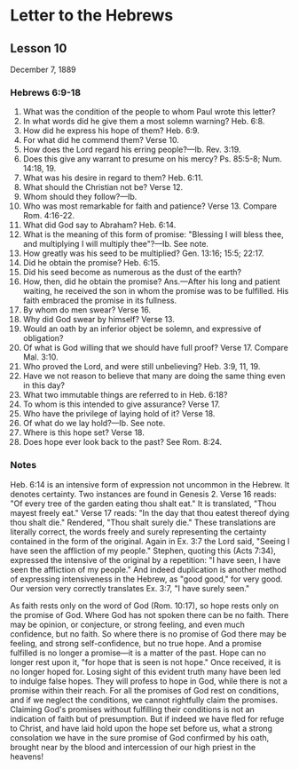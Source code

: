 # Letter to the Hebrews

## Lesson 10
December 7, 1889

### Hebrews 6:9-18

1. What was the condition of the people to whom Paul wrote this letter?
2. In what words did he give them a most solemn warning? Heb. 6:8.
3. How did he express his hope of them? Heb. 6:9.
4. For what did he commend them? Verse 10.
5. How does the Lord regard his erring people?—Ib. Rev. 3:19.
6. Does this give any warrant to presume on his mercy? Ps. 85:5-8; Num. 14:18, 19.
7. What was his desire in regard to them? Heb. 6:11.
8. What should the Christian not be? Verse 12.
9. Whom should they follow?—Ib.
10. Who was most remarkable for faith and patience? Verse 13. Compare Rom. 4:16-22.
11. What did God say to Abraham? Heb. 6:14.
12. What is the meaning of this form of promise: "Blessing I will bless thee, and multiplying I will multiply thee"?—Ib. See note.
13. How greatly was his seed to be multiplied? Gen. 13:16; 15:5; 22:17.
14. Did he obtain the promise? Heb. 6:15.
15. Did his seed become as numerous as the dust of the earth?
16. How, then, did he obtain the promise? Ans.—After his long and patient waiting, he received the son in whom the promise was to be fulfilled. His faith embraced the promise in its fullness.
17. By whom do men swear? Verse 16.
18. Why did God swear by himself? Verse 13.
19. Would an oath by an inferior object be solemn, and expressive of obligation?
20. Of what is God willing that we should have full proof? Verse 17. Compare Mal. 3:10.
21. Who proved the Lord, and were still unbelieving? Heb. 3:9, 11, 19.
22. Have we not reason to believe that many are doing the same thing even in this day?
23. What two immutable things are referred to in Heb. 6:18?
24. To whom is this intended to give assurance? Verse 17.
25. Who have the privilege of laying hold of it? Verse 18.
26. Of what do we lay hold?—Ib. See note.
27. Where is this hope set? Verse 18.
28. Does hope ever look back to the past? See Rom. 8:24.

### Notes

Heb. 6:14 is an intensive form of expression not uncommon in the Hebrew. It denotes certainty. Two instances are found in Genesis 2. Verse 16 reads: "Of every tree of the garden eating thou shalt eat." It is translated, "Thou mayest freely eat." Verse 17 reads: "In the day that thou eatest thereof dying thou shalt die." Rendered, "Thou shalt surely die." These translations are literally correct, the words freely and surely representing the certainty contained in the form of the original. Again in Ex. 3:7 the Lord said, "Seeing I have seen the affliction of my people." Stephen, quoting this (Acts 7:34), expressed the intensive of the original by a repetition: "I have seen, I have seen the affliction of my people." And indeed duplication is another method of expressing intensiveness in the Hebrew, as "good good," for very good. Our version very correctly translates Ex. 3:7, "I have surely seen."

As faith rests only on the word of God (Rom. 10:17), so hope rests only on the promise of God. Where God has not spoken there can be no faith. There may be opinion, or conjecture, or strong feeling, and even much confidence, but no faith. So where there is no promise of God there may be feeling, and strong self-confidence, but no true hope. And a promise fulfilled is no longer a promise—it is a matter of the past. Hope can no longer rest upon it, "for hope that is seen is not hope." Once received, it is no longer hoped for. Losing sight of this evident truth many have been led to indulge false hopes. They will profess to hope in God, while there is not a promise within their reach. For all the promises of God rest on conditions, and if we neglect the conditions, we cannot rightfully claim the promises. Claiming God's promises without fulfilling their conditions is not an indication of faith but of presumption. But if indeed we have fled for refuge to Christ, and have laid hold upon the hope set before us, what a strong consolation we have in the sure promise of God confirmed by his oath, brought near by the blood and intercession of our high priest in the heavens!